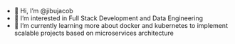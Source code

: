 - 👋 Hi, I’m @jibujacob
- 👀 I’m interested in Full Stack Development and Data Engineering
- 🌱 I’m currently learning more about docker and kubernetes to implement scalable projects based on microservices architecture



<!---
jibujacob/jibujacob is a ✨ special ✨ repository because its `README.md` (this file) appears on your GitHub profile.
You can click the Preview link to take a look at your changes.
--->
